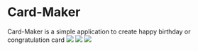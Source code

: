 # Card-Maker
Card-Maker is a simple application to create happy birthday or congratulation card
![](https://www.dropbox.com/s/lbcsp61j3z7ln0v/Screenshot_20180820-085554.png?dl=0)
![](https://www.dropbox.com/s/5sdsnkhwqj2gnty/Screenshot_20180820-085610.png?dl=0)
![](https://www.dropbox.com/s/7rv3nlzpwm6ha6f/Screenshot_20180820-085614.png?dl=0)
